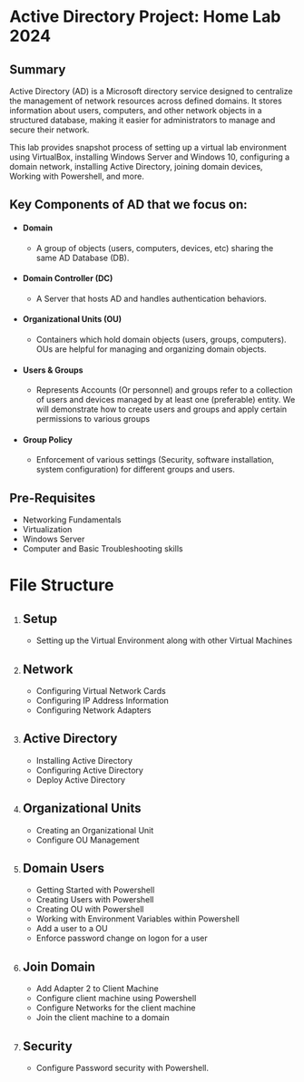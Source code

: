 # Active Directory Project: Home Lab 2024

## Summary

Active Directory (AD) is a Microsoft directory service designed to centralize the management of network resources across defined domains. It stores information about users, computers, and other network objects in a structured database, making it easier for administrators to manage and secure their network.

This lab provides snapshot process of setting up a virtual lab environment using VirtualBox, installing Windows Server and Windows 10, configuring a domain network, installing Active Directory, joining domain devices, Working with Powershell, and more.


## Key Components of AD that we focus on:

* #### Domain
    - A group of objects (users, computers, devices, etc) sharing the same AD Database (DB).
* #### Domain Controller (DC)
    - A Server that hosts AD and handles authentication behaviors.
* #### Organizational Units (OU)
    -  Containers which hold domain objects (users, groups, computers). OUs are helpful for managing and organizing domain objects.
* #### Users & Groups
    - Represents Accounts (Or personnel) and groups refer to a collection of users and devices managed by at least one (preferable) entity. We will demonstrate how to create users and groups and apply certain permissions to various groups
* #### Group Policy
    - Enforcement of various settings (Security, software installation, system configuration) for different groups and users.


## Pre-Requisites

* Networking Fundamentals
* Virtualization
* Windows Server
* Computer and Basic Troubleshooting skills

# File Structure

1. ## Setup
    - Setting up the Virtual Environment along with other Virtual Machines
2. ## Network
    - Configuring Virtual Network Cards
    - Configuring IP Address Information 
    - Configuring Network Adapters
3. ## Active Directory
    - Installing Active Directory
    - Configuring Active Directory
    - Deploy Active Directory
4. ## Organizational Units
    - Creating an Organizational Unit
    - Configure OU Management
5. ## Domain Users
    - Getting Started with Powershell
    - Creating Users with Powershell
    - Creating OU with Powershell
    - Working with Environment Variables within Powershell
    - Add a user to a OU
    - Enforce password change on logon for a user
6. ## Join Domain
    - Add Adapter 2 to Client Machine
    - Configure client machine using Powershell
    - Configure Networks for the client machine
    - Join the client machine to a domain
7. ## Security
    - Configure Password security with Powershell. 


